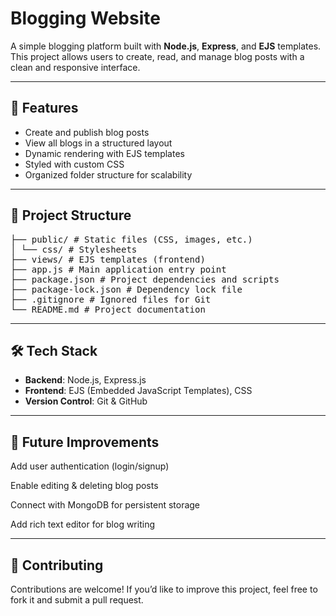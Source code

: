 # Blogging Website

A simple blogging platform built with **Node.js**, **Express**, and **EJS** templates.  
This project allows users to create, read, and manage blog posts with a clean and responsive interface.

---

## 🚀 Features
- Create and publish blog posts
- View all blogs in a structured layout
- Dynamic rendering with EJS templates
- Styled with custom CSS
- Organized folder structure for scalability

---

## 📂 Project Structure
<pre>
├── public/ # Static files (CSS, images, etc.) 
│ └── css/ # Stylesheets 
├── views/ # EJS templates (frontend) 
├── app.js # Main application entry point 
├── package.json # Project dependencies and scripts 
├── package-lock.json # Dependency lock file 
├── .gitignore # Ignored files for Git 
└── README.md # Project documentation</pre>

---

## 🛠️ Tech Stack
- **Backend**: Node.js, Express.js
- **Frontend**: EJS (Embedded JavaScript Templates), CSS
- **Version Control**: Git & GitHub

---

## 📌 Future Improvements

Add user authentication (login/signup)

Enable editing & deleting blog posts

Connect with MongoDB for persistent storage

Add rich text editor for blog writing

---

## 🤝 Contributing

Contributions are welcome!
If you’d like to improve this project, feel free to fork it and submit a pull request.
